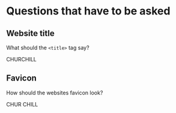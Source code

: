 # Questions that have to be asked

## Website title

What should the `<title>` tag say?

CHURCHILL

## Favicon

How should the websites favicon look?

CHUR
CHILL
